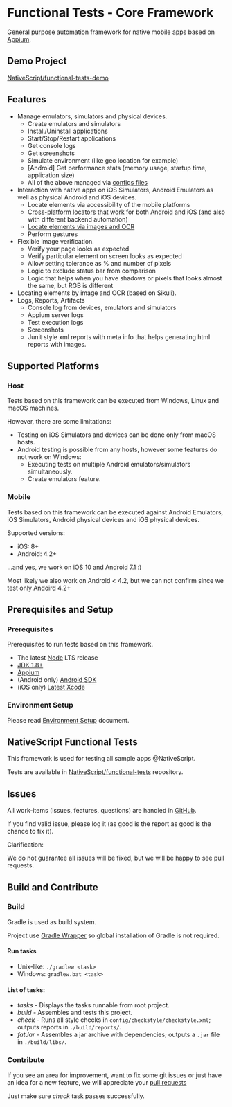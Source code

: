 # Functional Tests - Core Framework

General purpose automation framework for native mobile apps based on [Appium][Appium Web].

## Demo Project

[NativeScript/functional-tests-demo](https://github.com/NativeScript/functional-tests-demo)

## Features 

- Manage emulators, simulators and physical devices.
    - Create emulators and simulators
    - Install/Uninstall applications
    - Start/Stop/Restart applications
    - Get console logs
    - Get screenshots
    - Simulate environment (like geo location for example)
    - [Android] Get performance stats (memory usage, startup time, application size)
    - All of the above managed via [configs files](docs/settings.md)
- Interaction with native apps on iOS Simulators, Android Emulators as well as physical Android and iOS devices.
    - Locate elements via accessibility of the mobile platforms  
    - [Cross-platform locators](docs/cross-platform-locators.md) that work for both Android and iOS (and also with different backend automation)
    - [Locate elements via images and OCR](docs/find-by-image.md)
    - Perform gestures
- Flexible image verification.
    - Verify your page looks as expected
    - Verify particular element on screen looks as expected
    - Allow setting tolerance as % and number of pixels
    - Logic to exclude status bar from comparison
    - Logic that helps when you have shadows or pixels that looks almost the same, but RGB is different
- Locating elements by image and OCR (based on Sikuli).
- Logs, Reports, Artifacts
    - Console log from devices, emulators and simulators
    - Appium server logs
    - Test execution logs
    - Screenshots
    - Junit style xml reports with meta info that helps generating html reports with images.

## Supported Platforms

### Host 

Tests based on this framework can be executed from Windows, Linux and macOS machines.

However, there are some limitations:
- Testing on iOS Simulators and devices can be done only from macOS hosts.
- Android testing is possible from any hosts, however some features do not work on Windows:
    - Executing tests on multiple Android emulators/simulators simultaneously.
    - Create emulators feature. 

### Mobile 

Tests based on this framework can be executed against Android Emulators, iOS Simulators, Android physical devices and iOS physical devices.

Supported versions: 
- iOS: 8+
- Android: 4.2+ 

...and yes, we work on iOS 10 and Android 7.1 :)

Most likely we also work on Android < 4.2, but we can not confirm since we test only Andoird 4.2+
 
## Prerequisites and Setup

### Prerequisites

Prerequisites to run tests based on this framework.
 
* The latest [Node][Node] LTS release
* [JDK 1.8+][JDK 8]
* [Appium][Appium Package]
* (Android only) [Android SDK][Android SDK] 
* (iOS only) [Latest Xcode][Xcode]

### Environment Setup
    
Please read [Environment Setup](docs/setup.md) document.

## NativeScript Functional Tests

This framework is used for testing all sample apps @NativeScript.

Tests are available in [NativeScript/functional-tests](https://github.com/NativeScript/functional-tests) repository.

## Issues
All work-items (issues, features, questions) are handled in [GitHub][GitHub Issues].

If you find valid issue, please log it (as good is the report as good is the chance to fix it).

Clarification:

We do not guarantee all issues will be fixed, but we will be happy to see pull requests.


## Build and Contribute

### Build

Gradle is used as build system.

Project use [Gradle Wrapper](https://docs.gradle.org/current/userguide/gradle_wrapper.html) so global installation of Gradle is not required.

#### Run tasks

- Unix-like: `./gradlew <task>`
- Windows: `gradlew.bat <task>`

#### List of tasks:

- *tasks* - Displays the tasks runnable from root project.
- *build* - Assembles and tests this project.
- *check* - Runs all style checks in `config/checkstyle/checkstyle.xml`; outputs reports in `./build/reports/`.
- *fatJar* - Assembles a jar archive with dependencies; outputs a `.jar` file in `./build/libs/`.


### Contribute

If you see an area for improvement, want to fix some git issues or just have an idea for a new feature, we will appreciate your [ pull requests](https://help.github.com/articles/about-pull-requests/)

Just make sure *check* task passes successfully.


[GitHub Issues]: https://github.com/NativeScript/functional-tests-core/issues
[Node]: https://nodejs.org
[Appium Web]: http://appium.io
[Appium Package]: https://www.npmjs.com/package/appium
[JDK 8]: http://www.oracle.com/technetwork/java/javase/downloads/index.html
[Android SDK]: http://developer.android.com/sdk/index.html
[Xcode]: https://developer.apple.com/xcode/downloads/
[ideviceinstaller]: https://github.com/libimobiledevice/ideviceinstaller
